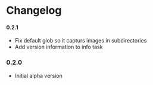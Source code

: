 # Changelog

#### 0.2.1
- Fix default glob so it capturs images in subdirectories
- Add version information to info task

### 0.2.0
- Initial alpha version
